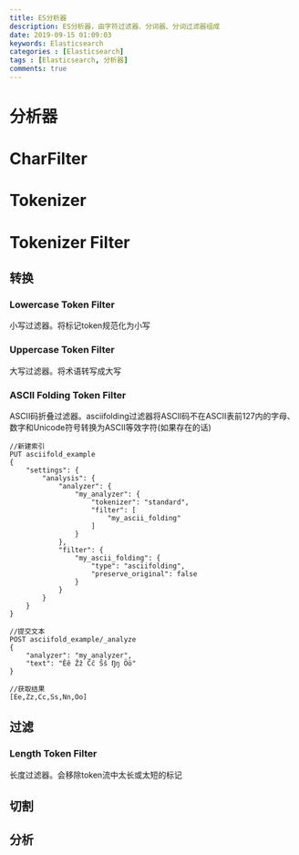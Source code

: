```yaml
---
title: ES分析器
description: ES分析器，由字符过滤器、分词器、分词过滤器组成
date: 2019-09-15 01:09:03
keywords: Elasticsearch
categories : [Elasticsearch]
tags : [Elasticsearch, 分析器]
comments: true
---
```


# 分析器
# CharFilter
# Tokenizer
# Tokenizer Filter
## 转换

### Lowercase Token Filter
小写过滤器。将标记token规范化为小写
### Uppercase Token Filter
大写过滤器。将术语转写成大写

### ASCII Folding Token Filter

ASCII码折叠过滤器。asciifolding过滤器将ASCII码不在ASCII表前127内的字母、数字和Unicode符号转换为ASCII等效字符(如果存在的话)

``` 
//新建索引
PUT asciifold_example
{
    "settings": {
        "analysis": {
            "analyzer": {
                "my_analyzer": {
                    "tokenizer": "standard",
                    "filter": [
                        "my_ascii_folding"
                    ]
                }
            },
            "filter": {
                "my_ascii_folding": {
                    "type": "asciifolding",
                    "preserve_original": false
                }
            }
        }
    }
}
```

```
//提交文本
POST asciifold_example/_analyze
{
    "analyzer": "my_analyzer",
    "text": "Êê Ẑẑ Ĉĉ Ŝŝ Ŋŋ Öö"
}
```

```
//获取结果
[Ee,Zz,Cc,Ss,Nn,Oo]

```
## 过滤

### Length Token Filter
长度过滤器。会移除token流中太长或太短的标记

## 切割
## 分析